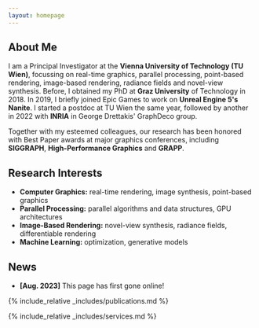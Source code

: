 ```yaml
---
layout: homepage
---
```


## About Me

I am a Principal Investigator at the **Vienna University of Technology (TU Wien)**, focussing on real-time graphics, parallel processing, point-based rendering, image-based rendering, radiance fields and novel-view synthesis. Before, I obtained my PhD at **Graz University** of Technology in 2018. In 2019, I briefly joined Epic Games to work on **Unreal Engine 5's Nanite**. I started a postdoc at TU Wien the same year, followed by another in 2022 with **INRIA** in George Drettakis' GraphDeco group. 

Together with my esteemed colleagues, our research has been honored with Best Paper awards at major graphics conferences, including **SIGGRAPH**, **High-Performance Graphics** and **GRAPP**.

## Research Interests

- **Computer Graphics:** real-time rendering, image synthesis, point-based graphics
- **Parallel Processing:** parallel algorithms and data structures, GPU architectures
- **Image-Based Rendering:** novel-view synthesis, radiance fields, differentiable rendering 
- **Machine Learning:** optimization, generative models

## News

- **[Aug. 2023]** This page has first gone online!

{% include_relative _includes/publications.md %}

{% include_relative _includes/services.md %}
